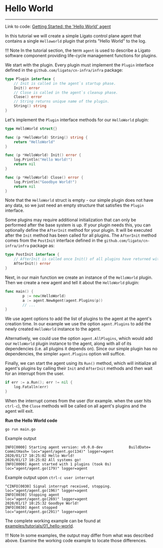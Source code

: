 # Hello World

---

Link to code: [Getting Started: the 'Hello World' agent][code-link]

In this tutorial we will create a simple Ligato control plane agent that 
contains a single `Helloworld` plugin that prints "Hello World" to the log.

!!! Note
    In the tutorial section, the term `agent` is used to describe a Ligato software component providing life-cycle management functions for plugins.

We start with the plugin. Every plugin must implement the `Plugin` interface
defined in the `github.com/ligato/cn-infra/infra` package:

```go
type Plugin interface {
	// Init is called in the agent`s startup phase.
	Init() error
	// Close is called in the agent`s cleanup phase.
	Close() error
	// String returns unique name of the plugin.
	String() string
}
```

Let's implement the `Plugin` interface methods for our `HelloWorld` plugin:

```go
type HelloWorld struct{}

func (p *HelloWorld) String() string {
	return "HelloWorld"
}

func (p *HelloWorld) Init() error {
	log.Println("Hello World!")
	return nil
}

func (p *HelloWorld) Close() error {
	log.Println("Goodbye World!")
	return nil
}
```
Note that the `HelloWorld` struct is empty - our simple plugin does not 
have any data, so we just need an empty structure that satisfies the 
`Plugin` interface.

Some plugins may require additional initialization that can only be
performed after the base system is up. If your plugin
needs this, you can optionally define the `AfterInit` method for your
plugin. It will be executed after the `Init` method has been called for
all plugins. The `AfterInit` method comes from the `PostInit` interface
defined in the `github.com/ligato/cn-infra/infra` package as:

```go
type PostInit interface {
	// AfterInit is called once Init() of all plugins have returned without error.
	AfterInit() error
}
```

Next, in our main function we create an instance of the `HelloWorld` plugin. Then we 
create a new agent and tell it about the `HelloWorld` plugin:

```go
func main() {
    	p := new(HelloWorld)    
    	a := agent.NewAgent(agent.Plugins(p))
    	// ...
}
```

We use agent options to add the list of plugins to the agent at the agent's creation
time. In our example we use the option `agent.Plugins` to add the newly created 
`HelloWorld` instance to the agent.

Alternatively, we could use the option
`agent.AllPlugins`, which would add our `HelloWorld` plugin instance to the agent,
along with all of its dependencies (i.e. all plugins it depends on). Since our 
simple plugin has no dependencies, the simpler `agent.Plugins` option will suffice.

Finally, we can start the agent using its `Run()` method, which will initialize
all agent's plugins by calling their `Init` and `AfterInit` methods and then wait
for an interrupt from the user.



```go
if err := a.Run(); err != nil {
	log.Fatalln(err)
}
```
When the interrupt comes from the user (for example. when the user hits `ctrl-c`), 
the `Close` methods will be called on all agent's plugins and the agent will exit.

__Run the Hello World code__
```
go run main.go
```
Example output
```
INFO[0000] Starting agent version: v0.0.0-dev            BuildDate= CommitHash= loc="agent/agent.go(134)" logger=agent
2020/01/17 10:25:02 Hello World!
2020/01/17 10:25:02 All systems go!
INFO[0000] Agent started with 1 plugins (took 0s)        loc="agent/agent.go(179)" logger=agent
```

Example output upon `ctrl-c user interrupt`

```
^CINFO[0030] Signal interrupt received, stopping.          loc="agent/agent.go(196)" logger=agent
INFO[0030] Stopping agent                                loc="agent/agent.go(269)" logger=agent
2020/01/17 10:25:32 Goodbye World!
INFO[0030] Agent stopped                                 loc="agent/agent.go(291)" logger=agent
```

The complete working example can be found at [examples/tutorials/01_hello-world](https://github.com/ligato/cn-infra/blob/master/examples/tutorials/01_hello-world).

!!! Note
    In some examples, the output may differ from what was described above. Examine the working code example to locate those differences.

[code-link]: https://github.com/ligato/cn-infra/tree/master/examples/tutorials/01_hello-world